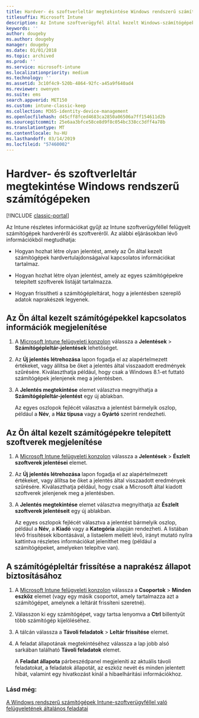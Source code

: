 ```yaml
---
title: Hardver- és szoftverleltár megtekintése Windows rendszerű számítógépeken
titlesuffix: Microsoft Intune
description: Az Intune szoftverügyfél által kezelt Windows-számítógépek hardver- és szoftverinformációinak megtekintése.
keywords: ''
author: dougeby
ms.author: dougeby
manager: dougeby
ms.date: 01/01/2018
ms.topic: archived
ms.prod: ''
ms.service: microsoft-intune
ms.localizationpriority: medium
ms.technology: ''
ms.assetid: 3c10f4c9-520b-4864-92fc-a45a9f640ad4
ms.reviewer: owenyen
ms.suite: ems
search.appverid: MET150
ms.custom: intune-classic-keep
ms.collection: M365-identity-device-management
ms.openlocfilehash: d45cff8fced4683ca2850a06506a7ff154611d2b
ms.sourcegitcommit: 25e6aa3bfce58ce8d9f8c054bc338cc3dff4a78b
ms.translationtype: MT
ms.contentlocale: hu-HU
ms.lasthandoff: 03/14/2019
ms.locfileid: "57460002"
---
```

# <a name="view-hardware-and-software-inventory-for-windows-pcs"></a>Hardver- és szoftverleltár megtekintése Windows rendszerű számítógépeken

[!INCLUDE [classic-portal](includes/classic-portal.md)]

Az Intune részletes információkat gyűjt az Intune szoftverügyféllel felügyelt számítógépek hardveréről és szoftveréről. Az alábbi eljárásokban lévő információkból megtudhatja:

-   Hogyan hozhat létre olyan jelentést, amely az Ön által kezelt számítógépek hardvertulajdonságaival kapcsolatos információkat tartalmaz.

-   Hogyan hozhat létre olyan jelentést, amely az egyes számítógépekre telepített szoftverek listáját tartalmazza.

-   Hogyan frissítheti a számítógépleltárat, hogy a jelentésben szereplő adatok naprakészek legyenek.

## <a name="to-display-information-about-pcs-you-manage"></a>Az Ön által kezelt számítógépekkel kapcsolatos információk megjelenítése

1.  A [Microsoft Intune felügyeleti konzolon](https://manage.microsoft.com/) válassza a **Jelentések** &gt; **Számítógépleltár-jelentések** lehetőséget.

2.  Az **Új jelentés létrehozása** lapon fogadja el az alapértelmezett értékeket, vagy állítsa be őket a jelentés által visszaadott eredmények szűrésére. Kiválaszthatja például, hogy csak a Windows 8.1-et futtató számítógépek jelenjenek meg a jelentésben.

3.  A **Jelentés megtekintése** elemet választva megnyithatja a **Számítógépleltár-jelentést** egy új ablakban.

    Az egyes oszlopok fejlécét választva a jelentést bármelyik oszlop, például a **Név**, a **Ház típusa** vagy a **Gyártó** szerint rendezheti.

## <a name="to-display-software-installed-on-pcs-you-manage"></a>Az Ön által kezelt számítógépekre telepített szoftverek megjelenítése

1.  A [Microsoft Intune felügyeleti konzolon](https://manage.microsoft.com/) válassza a **Jelentések** &gt; **Észlelt szoftverek jelentései** elemet.

2.  Az **Új jelentés létrehozása** lapon fogadja el az alapértelmezett értékeket, vagy állítsa be őket a jelentés által visszaadott eredmények szűrésére. Kiválaszthatja például, hogy csak a Microsoft által kiadott szoftverek jelenjenek meg a jelentésben.

3.  A **Jelentés megtekintése** elemet választva megnyithatja az **Észlelt szoftverek jelentéseit** egy új ablakban.

    Az egyes oszlopok fejlécét választva a jelentést bármelyik oszlop, például a **Név**, a **Kiadó** vagy a **Kategória** alapján rendezheti. A listában lévő frissítések kibontásával, a listaelem mellett lévő, irányt mutató nyílra kattintva részletes információkat jeleníthet meg (például a számítógépeket, amelyeken telepítve van).

## <a name="to-refresh-computer-inventory-to-ensure-it-is-current"></a>A számítógépleltár frissítése a naprakész állapot biztosításához

1.  A [Microsoft Intune felügyeleti konzolon](https://manage.microsoft.com/) válassza a **Csoportok** &gt; **Minden eszköz** elemet (vagy egy másik csoportot, amely tartalmazza azt a számítógépet, amelynek a leltárát frissíteni szeretné).

2.  Válasszon ki egy számítógépet, vagy tartsa lenyomva a **Ctrl** billentyűt több számítógép kijelöléséhez.

3.  A tálcán válassza a **Távoli feladatok** &gt; **Leltár frissítése** elemet.

4.  A feladat állapotának megtekintéséhez válassza a lap jobb alsó sarkában található **Távoli feladatok** elemet.

    A **Feladat állapota** párbeszédpanel megjeleníti az aktuális távoli feladatokat, a feladatok állapotát, az eszköz nevét és minden jelentett hibát, valamint egy hivatkozást kínál a hibaelhárítási információkhoz.

### <a name="see-also"></a>Lásd még:

[A Windows rendszerű számítógépek Intune-szoftverügyféllel való felügyeletének általános feladatai](common-windows-pc-management-tasks-with-the-microsoft-intune-computer-client.md)
